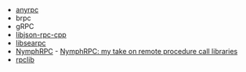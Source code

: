- [anyrpc](https://github.com/sgieseking/anyrpc)
- brpc
- gRPC
- [libjson-rpc-cpp](https://github.com/cinemast/libjson-rpc-cpp)
- [libsearpc](https://github.com/dreamsxin/libsearpc)
- [NymphRPC](https://github.com/MayaPosch/NymphRPC) - [NymphRPC: my take on remote procedure call libraries](https://mayaposch.wordpress.com/2018/01/29/nymphrpc-my-take-on-remote-procedure-call-libraries/)
- [rpclib](https://github.com/rpclib/rpclib)

